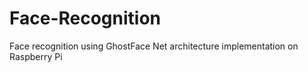 # Face-Recognition
Face recognition using GhostFace Net architecture implementation on Raspberry Pi
